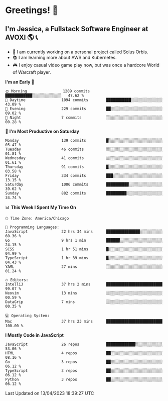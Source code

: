 # Greetings! 🧠

## I'm Jessica, a Fullstack Software Engineer at AVOXI 🌎 📞

- 🌟 I am currently working on a personal project called Solus Orbis.
- 📚 I am learning more about AWS and Kubernetes.
- 🎮 I enjoy casual video game play now, but was once a hardcore World of Warcraft player.

<!--START_SECTION:waka-->
**I'm an Early 🐤** 

```text
🌞 Morning                1209 commits        ████████████░░░░░░░░░░░░░   47.62 % 
🌆 Daytime                1094 commits        ███████████░░░░░░░░░░░░░░   43.09 % 
🌃 Evening                229 commits         ██░░░░░░░░░░░░░░░░░░░░░░░   09.02 % 
🌙 Night                  7 commits           ░░░░░░░░░░░░░░░░░░░░░░░░░   00.28 % 
```
📅 **I'm Most Productive on Saturday** 

```text
Monday                   139 commits         █░░░░░░░░░░░░░░░░░░░░░░░░   05.47 % 
Tuesday                  46 commits          ░░░░░░░░░░░░░░░░░░░░░░░░░   01.81 % 
Wednesday                41 commits          ░░░░░░░░░░░░░░░░░░░░░░░░░   01.61 % 
Thursday                 91 commits          █░░░░░░░░░░░░░░░░░░░░░░░░   03.58 % 
Friday                   334 commits         ███░░░░░░░░░░░░░░░░░░░░░░   13.15 % 
Saturday                 1006 commits        ██████████░░░░░░░░░░░░░░░   39.62 % 
Sunday                   882 commits         █████████░░░░░░░░░░░░░░░░   34.74 % 
```


📊 **This Week I Spent My Time On** 

```text
🕑︎ Time Zone: America/Chicago

💬 Programming Languages: 
JavaScript               22 hrs 34 mins      ███████████████░░░░░░░░░░   60.36 % 
Go                       9 hrs 1 min         ██████░░░░░░░░░░░░░░░░░░░   24.15 % 
SCSS                     1 hr 51 mins        █░░░░░░░░░░░░░░░░░░░░░░░░   04.99 % 
TypeScript               1 hr 39 mins        █░░░░░░░░░░░░░░░░░░░░░░░░   04.43 % 
YAML                     27 mins             ░░░░░░░░░░░░░░░░░░░░░░░░░   01.24 % 

🔥 Editors: 
IntelliJ                 37 hrs 2 mins       █████████████████████████   99.07 % 
Neovim                   13 mins             ░░░░░░░░░░░░░░░░░░░░░░░░░   00.59 % 
DataGrip                 7 mins              ░░░░░░░░░░░░░░░░░░░░░░░░░   00.35 % 

💻 Operating System: 
Mac                      37 hrs 23 mins      █████████████████████████   100.00 % 
```

**I Mostly Code in JavaScript** 

```text
JavaScript               26 repos            █████████████░░░░░░░░░░░░   53.06 % 
HTML                     4 repos             ██░░░░░░░░░░░░░░░░░░░░░░░   08.16 % 
Go                       3 repos             ██░░░░░░░░░░░░░░░░░░░░░░░   06.12 % 
TypeScript               3 repos             ██░░░░░░░░░░░░░░░░░░░░░░░   06.12 % 
Python                   3 repos             ██░░░░░░░░░░░░░░░░░░░░░░░   06.12 % 
```




 Last Updated on 13/04/2023 18:39:27 UTC
<!--END_SECTION:waka-->

<!--
**jessikuh/jessikuh** is a ✨ _special_ ✨ repository because its `README.md` (this file) appears on your GitHub profile.

Here are some ideas to get you started:

- 🔭 I’m currently working on ...
- 🌱 I’m currently learning ...
- 👯 I’m looking to collaborate on ...
- 🤔 I’m looking for help with ...
- 💬 Ask me about ...
- 📫 How to reach me: ...
- 😄 Pronouns: ...
- ⚡ Fun fact: ...
-->
